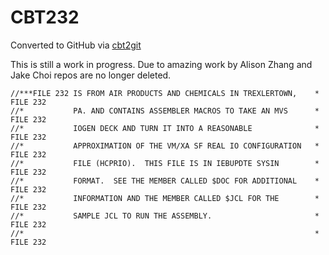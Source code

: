 # CBT232
Converted to GitHub via [cbt2git](https://github.com/wizardofzos/cbt2git)

This is still a work in progress. 
Due to amazing work by Alison Zhang and Jake Choi repos are no longer deleted.

```
//***FILE 232 IS FROM AIR PRODUCTS AND CHEMICALS IN TREXLERTOWN,    *   FILE 232
//*           PA. AND CONTAINS ASSEMBLER MACROS TO TAKE AN MVS      *   FILE 232
//*           IOGEN DECK AND TURN IT INTO A REASONABLE              *   FILE 232
//*           APPROXIMATION OF THE VM/XA SF REAL IO CONFIGURATION   *   FILE 232
//*           FILE (HCPRIO).  THIS FILE IS IN IEBUPDTE SYSIN        *   FILE 232
//*           FORMAT.  SEE THE MEMBER CALLED $DOC FOR ADDITIONAL    *   FILE 232
//*           INFORMATION AND THE MEMBER CALLED $JCL FOR THE        *   FILE 232
//*           SAMPLE JCL TO RUN THE ASSEMBLY.                       *   FILE 232
//*                                                                 *   FILE 232
```
